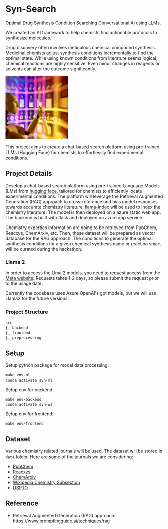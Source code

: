 # Syn-Search
Optimal Drug Synthesis Condition Searching Conversational AI using LLMs.

We created an AI framework to help chemists find actionable protocols to synthesize molecules.

Drug discovery often involves meticulous chemical compound synthesis. Medicinal chemists adjust synthesis conditions incrementally to find the optimal state. While using known conditions from literature seems logical, chemical reactions are highly sensitive. Even minor changes in reagents or solvents can alter the outcome significantly.

<img src="figs/frontpage.png" alt="syn-search" width=200px class="center"/>

This project aims to create a chat-based search platform using pre-trained LLMs (Hugging Face) for chemists to effortlessly find experimental conditions.

## Project Details
Develop a chat-based search platform using pre-trained Language Models (LMs) from [hugging face](https://huggingface.co/meta-llama), tailored for chemists to efficiently locate experimental conditions.
The platform will leverage the Retrieval Augmented Generation (RAG) approach to cross-reference and bias model responses towards accurate chemistry literature. [llama-index](https://gpt-index.readthedocs.io/en/latest/index.html) will be used to index the chemistry literature.
The model is then deployed on a azure static web app. The backend is built with flask and deployed on azure app service.

Chemistry experties information are going to be retrieved from PubChem, Reacxys, ChemArxiv, etc. Then, these dataset will be prepared as vector database for the RAG approach. The conditions to generate the optimal synthesis conditions for a given chemical synthesis name or reaction smart will be curated during the hackathon.

### Llama 2
In order to access the Llma 2 models, you need to request access from the [Meta website](https://ai.meta.com/resources/models-and-libraries/llama-downloads). Requests takes 1-2 days, so please submit the request prior to the usage date.

Currently the codebase uses Azure OpenAI's gpt models, but we will use Llama2 for the future versions.

### Project Structure
```
src
|_ backend
|_ frontend
|_ preprocessing
```

## Setup
Setup python package for model data processing:

    make env-ml
    conda activate syn-ml

Setup env for backend:

    make env-backend
    conda activate syn-ws

Setup env for frontend:

    make env-frontend

## Dataset
Various chemistry related journals will be used. The dataset will be stored in `data` folder. Here are some of the journals we are considering:

- [PubChem](https://pubchem.ncbi.nlm.nih.gov/)
- [Reacxys](https://www.elsevier.com/products/reaxys)
- [ChemArxiv](https://chemrxiv.org/)
- [Wikipedia Chemistry Subsection](https://huggingface.co/datasets/wikipedia)
- [USPTO](https://figshare.com/articles/dataset/Chemical_reactions_from_US_patents_1976-Sep2016_/5104873/1)

## Reference
- Retrieval Augmented Generation (RAG) approach: https://www.promptingguide.ai/techniques/rag
